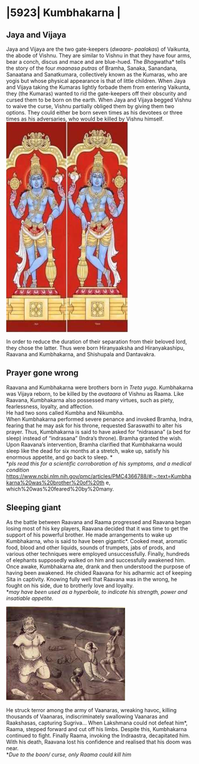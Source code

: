 
# |5923| Kumbhakarna |      

## Jaya and Vijaya

Jaya and Vijaya are the two gate-keepers (*dwaara-*
*paalakas*) of Vaikunta, the abode of Vishnu. They 
are similar to Vishnu in that they have four arms, 
bear a conch, discus and mace and are blue-hued. 
The *Bhagw*atha* tells the story of the four *maanasa* 
*putras* of Bramha, Sanaka, Sanandana, Sanaatana 
and Sanatkumara, collectively known as the 
Kumaras, who are yogis but whose physical 
appearance is that of little children. When Jaya 
and Vijaya taking the Kumaras lightly forbade 
them from entering Vaikunta, they (the Kumaras) 
wanted to rid the gate-keepers off their obscurity 
and cursed them to be born on the earth. When 
Jaya and Vijaya begged Vishnu to waive the curse, 
Vishnu partially obliged them by giving them two 
options. They could either be born seven times as 
his devotees or three times as his adversaries, 
who would be killed by Vishnu himself.  
![Image from page](images/img_18.png)

In order to reduce the duration of their 
separation from their beloved lord, they chose 
the latter. Thus were born Hiranyaaksha and 
Hiranyakashipu, Raavana and Kumbhakarna, and 
Shishupala and Dantavakra.   
  
## Prayer gone wrong  
   
Raavana and Kumbhakarna were brothers born in *Treta yuga*.  Kumbhakarna was Vijaya 
reborn, to be killed by the *avataara* of Vishnu as Raama. Like Raavana, Kumbhakarna also 
possessed many virtues, such as piety, fearlessness, loyalty, and affection.  
He had two sons called Kumbha and Nikumbha.  
When Kumbhakarna performed severe penance and invoked Bramha, Indra, fearing that he 
may ask for his throne, requested Saraswathi to alter his prayer. Thus, Kumbhakarna is said to 
have asked for “nidrasana” (a bed for sleep) instead of “indrasana” (Indra’s throne). Bramha 
granted the wish. Upon Raavana’s intervention, Bramha clarified that Kumbhakarna would 
sleep like the dead for six months at a stretch, wake up, satisfy his enormous appetite, and 
go back to sleep. *  
**pls read this for a scientific corroboration of his symptoms, and a medical condition*
https://www.ncbi.nlm.nih.gov/pmc/articles/PMC4366788/#:~:text=Kumbhakarna%20was%20brother%20of%20th 
e, which%20was%20feared%20by%20many.  
  
## Sleeping giant  
   
As the battle between Raavana and Raama progressed and Raavana began losing most of his 
key players, Raavana decided that it was time to get the support of his powerful brother. He 
made arrangements to wake up Kumbhakarna, who is said to have been gigantic*. Cooked 
meat, aromatic food, blood and other liquids, sounds of trumpets, jabs of prods, and various 
other techniques were employed unsuccessfully. Finally, hundreds of elephants supposedly 
walked on him and successfully awakened him.   
Once awake, Kumbhakarna ate, drank and then understood the purpose of having been 
awakened. He chided Raavana for his adharmic act of keeping Sita in captivity. Knowing fully 
well that Raavana was in the wrong, he fought on his side, due to brotherly love and loyalty.  
**may have been used as a hyperbole, to indicate his strength, power and insatiable appetite.*  
  
![Image from page](images/img_19.png)  

He struck terror among the army of Vaanaras, 
wreaking havoc, killing thousands of Vaanaras, 
indiscriminately swallowing Vaanaras and 
Raakshasas, capturing Sugriva... When Lakshmana 
could not defeat him*, Raama, stepped forward 
and cut off his limbs. Despite this, Kumbhakarna 
continued to fight. Finally Raama, invoking the 
Indraastra, decapitated him.   
With his death, Raavana lost his confidence and 
realised that his doom was near.  
**Due to the boon/ curse, only Raama could kill him* 